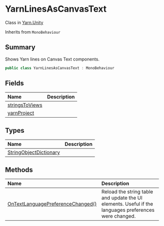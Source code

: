 # YarnLinesAsCanvasText

Class in [Yarn.Unity](/api/csharp/yarn.unity.md)

Inherits from `MonoBehaviour`

## Summary


Shows Yarn lines on Canvas Text components.


```csharp
public class YarnLinesAsCanvasText : MonoBehaviour
```

## Fields

|Name|Description|
|:---|:---|
|[stringsToViews](/api/csharp/yarn.unity.yarnlinesascanvastext.stringstoviews.md)||
|[yarnProject](/api/csharp/yarn.unity.yarnlinesascanvastext.yarnproject.md)||

## Types

|Name|Description|
|:---|:---|
|[StringObjectDictionary](/api/csharp/yarn.unity.yarnlinesascanvastext.stringobjectdictionary.md)||

## Methods

|Name|Description|
|:---|:---|
|[OnTextLanguagePreferenceChanged()](/api/csharp/yarn.unity.yarnlinesascanvastext.ontextlanguagepreferencechanged.md)|Reload the string table and update the UI elements. Useful if the languages preferences were changed.|

